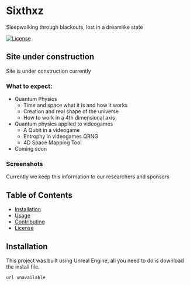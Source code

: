 <!-- Project Title -->
# Sixthxz

Sleepwalking through blackouts, lost in a dreamlike state

<!-- Badges -->
[![License](https://img.shields.io/badge/license-MIT-blue.svg)](LICENSE)

<!-- Project Description -->
## Site under construction

Site is under construction currently

### What to expect:

- Quantum Physics
  - Time and space what it is and how it works
  - Creation and real shape of the universe
  - How to work in a 4th dimensional axis
- Quantum physics applied to videogames
  - A Qubit in a videogame
  - Entrophy in videogames QRNG
  - 4D Space Mapping Tool
- Coming soon

### Screenshots

Currently we keep this information to our researchers and sponsors

<!-- Table of Contents -->
## Table of Contents

- [Installation](#installation)
- [Usage](#usage)
- [Contributing](#contributing)
- [License](#license)

<!-- Installation -->
## Installation

This project was built using Unreal Engine, all you need to do is download the install file.

```bash
url unavailable
